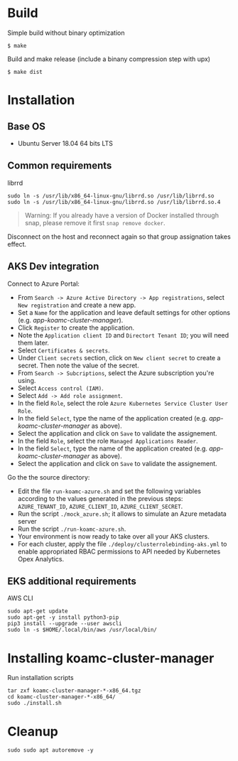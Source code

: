 # Build
Simple build without binary optimization

  ```
  $ make
  ```

Build and make release (include a binany compression step with upx)

  ```
  $ make dist
  ```

# Installation

## Base OS

* Ubuntu Server 18.04 64 bits LTS

## Common requirements
librrd

```
sudo ln -s /usr/lib/x86_64-linux-gnu/librrd.so /usr/lib/librrd.so
sudo ln -s /usr/lib/x86_64-linux-gnu/librrd.so /usr/lib/librrd.so.4
```

> Warning: If you already have a version of Docker installed through snap, please remove it first `snap remove docker`.

Disconnect on the host and reconnect again so that group assignation takes effect.

## AKS Dev integration
Connect to Azure Portal:

* From `Search -> Azure Active Directory -> App registrations`, select `New registration` and create a new app.
* Set a `Name` for the application and leave default settings for other options (e.g. *app-koamc-cluster-manager*).
* Click `Register`  to create the application.
* Note the `Application client ID` and `Directort Tenant ID`; you will need them later.
* Select `Certificates & secrets`.
* Under `Client secrets` section, click on `New client secret` to create a secret. Then note the value of the secret.
* From `Search -> Subcriptions`, select the Azure subscription you're using.
* Select `Access control (IAM)`.
* Select `Add -> Add role assignment`.
* In the field `Role`, select the role `Azure Kubernetes Service Cluster User Role`.
* In the field `Select`, type the name of the application created (e.g. *app-koamc-cluster-manager* as above).
* Select the application and click on `Save` to validate the assignement.
* In the field `Role`, select the role `Managed Applications Reader`.
* In the field `Select`, type the name of the application created (e.g. *app-koamc-cluster-manager* as above).
* Select the application and click on `Save` to validate the assignement.

Go the the source directory:
* Edit the file `run-koamc-azure.sh` and set the following variables according to the values generated in the previous steps: `AZURE_TENANT_ID`, `AZURE_CLIENT_ID`, `AZURE_CLIENT_SECRET`.
* Run the script `./mock_azure.sh`; it allows to simulate an Azure metadata server
* Run the script `./run-koamc-azure.sh`.
* Your environment is now ready to take over all your AKS clusters.
* For each cluster, apply the file `./deploy/clusterrolebinding-aks.yml` to enable appropriated RBAC permissions to API needed by Kubernetes Opex Analytics.

## EKS additional requirements
AWS CLI

```
sudo apt-get update
sudo apt-get -y install python3-pip
pip3 install --upgrade --user awscli
sudo ln -s $HOME/.local/bin/aws /usr/local/bin/
```

# Installing koamc-cluster-manager
Run installation scripts

```
tar zxf koamc-cluster-manager-*-x86_64.tgz
cd koamc-cluster-manager-*-x86_64/
sudo ./install.sh
```

# Cleanup

```
sudo sudo apt autoremove -y
```